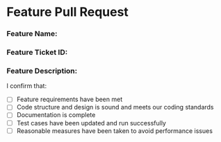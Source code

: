# Feature Pull Request

### Feature Name:

### Feature Ticket ID: 

### Feature Description:

I confirm that:

- [ ] Feature requirements have been met
- [ ] Code structure and design is sound and meets our coding standards
- [ ] Documentation is complete
- [ ] Test cases have been updated and run successfully
- [ ] Reasonable measures have been taken to avoid performance issues
